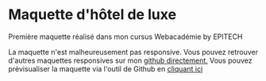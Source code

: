 <h1>Maquette d'hôtel de luxe</h1>

Première maquette réalisé dans mon cursus Webacadémie by EPITECH

La maquette n'est malheureusement pas responsive. Vous pouvez retrouver d'autres maquettes responsives sur mon <a href="https://github.com/hnassri/">github directement.</a>
Vous pouvez prévisualiser la maquette via l'outil de Github en <a href="https://hnassri.github.io/maquette-hotel/" >cliquant ici</a>
